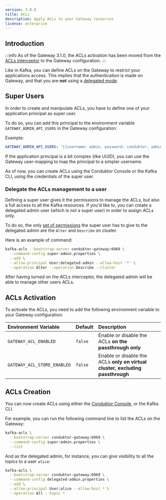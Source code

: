 ```yaml
---
version: 3.0.0
title: ACLs
description: Apply ACLs to your Gateway resources
license: enterprise
---
```


## Introduction

:::info
As of the Gateway 3.1.0, the ACLs activation has been moved from the [ACLs interceptor](../interceptors/data-security/gateway-acls-interceptor.md) to the Gateway configuration.
:::

Like in Kafka, you can define ACLs on the Gateway to restrict your applications access. This implies that the authentication is made on Gateway, and that you are **not** using a [delegated mode](/gateway/configuration/kafka-authentication/#delegated-authentication).

## Super Users

In order to create and manipulate ACLs, you have to define one of your application principal as super user.

To do so, you can add this principal to the environment variable `GATEWAY_ADMIN_API_USERS` in the Gateway configuration.

Example:
```yaml
GATEWAY_ADMIN_API_USERS: "[{username: admin, password: conduktor, admin: true}, {username: super-admin, password: whatever, admin: true}]"
```

If the application principal is a bit complex (like UUID), you can use the Gateway user-mapping to map the principal to a simpler username.

As of now, you can create ACLs using the Conduktor Console or the Kafka CLI, using the credentials of the super user.

### Delegate the ACLs management to a user

Defining a super user gives it the permissions to manage the ACLs, but also a full access to all the Kafka resources. If you'd like to, you can create a delegated admin user (which is not a super user) in order to assign ACLs only.

To do so, the only [set of permissions](https://docs.confluent.io/platform/current/kafka/authorization.html#cluster-resource-operations) the super user has to give to the delegated admin are the `Alter` and `Describe` on cluster.

Here is an example of command:
```bash
kafka-acls --bootstrap-server conduktor-gateway:6969 \
  --command-config super-admin.properties \
  --add \
  --allow-principal User:delegated-admin --allow-host '*' \
  --operation Alter --operation Describe --cluster
```

After having turned on the ACLs interceptor, the delegated admin will be able to manage other users ACLs.

## ACLs Activation

To activate the ACLs, you need to add the following environment variable to your Gateway configuration:

| Environment Variable        | Default | Description                                                                   |
|:----------------------------|:--------|:------------------------------------------------------------------------------|
| `GATEWAY_ACL_ENABLED`       | `false` | Enable or disable the ACLs **on the passthrough only**                        |
| `GATEWAY_ACL_STORE_ENABLED` | `false` | Enable or disable the ACLs **only on virtual cluster, excluding passthrough** |

## ACLs Creation

You can now create ACLs using either the [Conduktor Console](/platform/navigation/console/service-accounts), or the Kafka CLI.

For example, you can run the following command line to list the ACLs on the Gateway:
```bash
kafka-acls \
  --bootstrap-server conduktor-gateway:6969 \
  --command-config super-admin.properties \
  --list
```

And as the delegated admin, for instance, you can give visibility to all the topics to a user `alice`:
```bash
kafka-acls \
  --bootstrap-server conduktor-gateway:6969 \
  --command-config delegated-admin.properties \
  --add \
  --allow-principal User:alice --allow-host * \
  --operation All --topic *
```